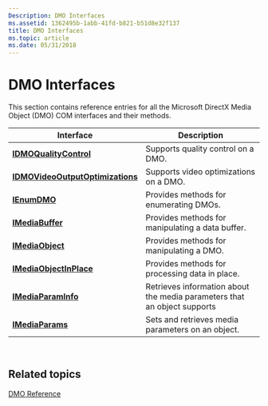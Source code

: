 ```yaml
---
Description: DMO Interfaces
ms.assetid: 1362495b-1abb-41fd-b821-b51d8e32f137
title: DMO Interfaces
ms.topic: article
ms.date: 05/31/2018
---
```


# DMO Interfaces

This section contains reference entries for all the Microsoft DirectX Media Object (DMO) COM interfaces and their methods.



| Interface                                                            | Description                                                              |
|----------------------------------------------------------------------|--------------------------------------------------------------------------|
| [**IDMOQualityControl**](/previous-versions/windows/desktop/api/Mediaobj/nn-mediaobj-idmoqualitycontrol)                     | Supports quality control on a DMO.                                       |
| [**IDMOVideoOutputOptimizations**](/previous-versions/windows/desktop/api/Mediaobj/nn-mediaobj-idmovideooutputoptimizations) | Supports video optimizations on a DMO.                                   |
| [**IEnumDMO**](/previous-versions/windows/desktop/api/Mediaobj/nn-mediaobj-ienumdmo)                                         | Provides methods for enumerating DMOs.                                   |
| [**IMediaBuffer**](/previous-versions/windows/desktop/api/Mediaobj/nn-mediaobj-imediabuffer)                                 | Provides methods for manipulating a data buffer.                         |
| [**IMediaObject**](/previous-versions/windows/desktop/api/Mediaobj/nn-mediaobj-imediaobject)                                 | Provides methods for manipulating a DMO.                                 |
| [**IMediaObjectInPlace**](/previous-versions/windows/desktop/api/mediaobj/nn-mediaobj-imediaobjectinplace)                   | Provides methods for processing data in place.                           |
| [**IMediaParamInfo**](/previous-versions/windows/desktop/api/Medparam/nn-medparam-imediaparaminfo)                           | Retrieves information about the media parameters that an object supports |
| [**IMediaParams**](/previous-versions/windows/desktop/api/Medparam/nn-medparam-imediaparams)                                 | Sets and retrieves media parameters on an object.                        |



 

## Related topics

<dl> <dt>

[DMO Reference](dmo-reference.md)
</dt> </dl>

 

 




